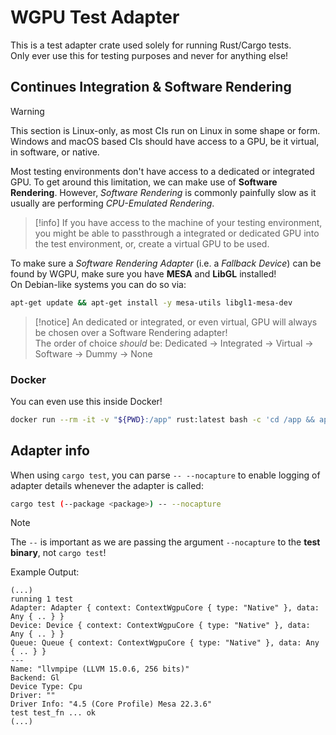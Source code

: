 # WGPU Test Adapter

This is a test adapter crate used solely for running Rust/Cargo tests.  
Only ever use this for testing purposes and never for anything else!

## Continues Integration & Software Rendering

> [!warning]
> This section is Linux-only, as most CIs run on Linux in some shape or form.
> Windows and macOS based CIs should have access to a GPU, be it virtual, in software, or native.

Most testing environments don't have access to a dedicated or integrated GPU.
To get around this limitation, we can make use of **Software Rendering**.
However, _Software Rendering_ is commonly painfully slow as it usually are performing _CPU-Emulated Rendering_.

> [!info]
> If you have access to the machine of your testing environment, you might be able to passthrough a integrated or dedicated GPU into the test environment, or, create a virtual GPU to be used.

To make sure a _Software Rendering Adapter_ (i.e. a _Fallback Device_) can be found by WGPU, make sure you have **MESA** and **LibGL** installed!  
On Debian-like systems you can do so via:

```bash
apt-get update && apt-get install -y mesa-utils libgl1-mesa-dev
```

> [!notice]
> An dedicated or integrated, or even virtual, GPU will always be chosen over a Software Rendering adapter!  
> The order of choice _should_ be: Dedicated -> Integrated -> Virtual -> Software -> Dummy -> None

### Docker

You can even use this inside Docker!

```bash
docker run --rm -it -v "${PWD}:/app" rust:latest bash -c 'cd /app && apt-get update && apt-get install -y mesa-utils libgl1-mesa-dev && cargo test --package wgpu_test_adapter'
```

## Adapter info

When using `cargo test`, you can parse `-- --nocapture` to enable logging of adapter details whenever the adapter is called:

```bash
cargo test (--package <package>) -- --nocapture
```

> [!note]  
> The `--` is important as we are passing the argument `--nocapture` to the **test binary**, not `cargo test`!

Example Output:

```log
(...)
running 1 test
Adapter: Adapter { context: ContextWgpuCore { type: "Native" }, data: Any { .. } }
Device: Device { context: ContextWgpuCore { type: "Native" }, data: Any { .. } }
Queue: Queue { context: ContextWgpuCore { type: "Native" }, data: Any { .. } }
---
Name: "llvmpipe (LLVM 15.0.6, 256 bits)"
Backend: Gl
Device Type: Cpu
Driver: ""
Driver Info: "4.5 (Core Profile) Mesa 22.3.6"
test test_fn ... ok
(...)
```
